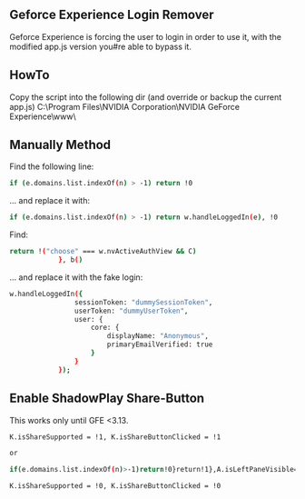 Geforce Experience Login Remover
---------------------------------

Geforce Experience is forcing  the user to login in order to use it, with the modified app.js version you#re able to bypass it.



HowTo
-----

Copy the script into the following dir (and override or backup the current app.js) C:\Program Files\NVIDIA Corporation\NVIDIA GeForce Experience\www\


Manually Method
---------------

Find the following line:
```bash
if (e.domains.list.indexOf(n) > -1) return !0
```

... and replace it with:
```bash
if (e.domains.list.indexOf(n) > -1) return w.handleLoggedIn(e), !0
```


Find:
```bash
return !("choose" === w.nvActiveAuthView && C)
            }, b()
```


... and replace it with the fake login:
```bash
w.handleLoggedIn({
                sessionToken: "dummySessionToken",
                userToken: "dummyUserToken",
                user: {
                    core: {
                        displayName: "Anonymous",
                        primaryEmailVerified: true
                    }
                }
            });
```


Enable ShadowPlay Share-Button
-------------------------------

This works only until GFE <3.13.

```bash
K.isShareSupported = !1, K.isShareButtonClicked = !1

or

if(e.domains.list.indexOf(n)>-1)return!0}return!1},A.isLeftPaneVisible=function(){return!("choose"===A.nvActiveAuthView&&T)},E()
```


```bash
K.isShareSupported = !0, K.isShareButtonClicked = !0
```
